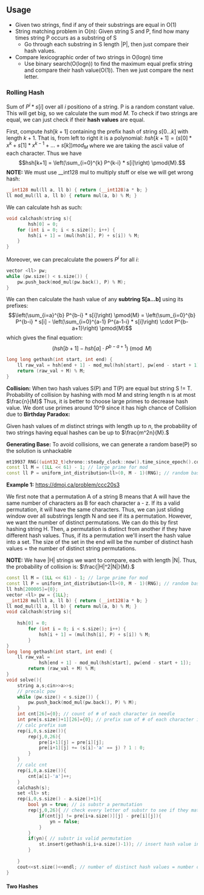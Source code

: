 ## Usage
- Given two strings, find if any of their substrings are equal in O(1)
- String matching problem in O(n): Given string S and P, find how many times string P occurs as a substring of S
	- Go through each substring in S length |P|, then just compare their hash values.
- Compare lexicographic order of two strings in O(logn) time
	- Use binary search(O(logn)) to find the maximum equal prefix string and compare their hash value(O(1)). Then we just compare the next letter.


### Rolling Hash
Sum of $P^i * s[i]$ over all $i$ positiono of a string. P is a random constant value. This will get big, so we calculate the sum mod $M$.
To check if two strings are equal, we can just check if their **hash values** are equal.

First, compute $hsh[k+1]$ containing the prefix hash of string $s[0...k]$ with length $k+1$. That is, from left to right it is a polynomial: $hsh[k+1] = (s[0]*x^k + s[1]*x^{k-1} + ... + s[k]) mod_{M}$ where we are taking the ascii value of each character. Thus we have
$$hsh[k+1] = \left(\sum_{i=0}^{k}  P^{k-i} * s[i]\right) \pmod{M}.$$
**NOTE:** We must use __int128 mul to multiply stuff or else we will get wrong hash:
```cpp
__int128 mul(ll a, ll b) { return (__int128)a * b; }
ll mod_mul(ll a, ll b) { return mul(a, b) % M; }
```
We can calculate hsh as such:
```cpp
void calchash(string s){
    	hsh[0] = 0;
	for (int i = 0; i < s.size(); i++) {
		hsh[i + 1] = (mul(hsh[i], P) + s[i]) % M;
	}
}
```
Moreover, we can precalculate the powers $P^i$ for all $i$:
```cpp
vector <ll> pw;
while (pw.size() < s.size()) {
	pw.push_back(mod_mul(pw.back(), P) % M);
}
```
We can then calculate the hash value of any **subtring S[a...b]** using its prefixes:
$$\left(\sum_{i=a}^{b}  P^{b-i} * s[i]\right) \pmod{M} = \left(\sum_{i=0}^{b}  P^{b-i} * s[i] - \left(\sum_{i=0}^{a-1}  P^{a-1-i} * s[i]\right) \cdot P^{b-a+1}\right) \pmod{M}$$
which gives the final equation:
$$(hsh[b+1] - hsh[a]\cdot P^{b-a+1})\pmod{M}$$
```cpp
long long gethash(int start, int end) {
	ll raw_val = hsh[end + 1] - mod_mul(hsh[start], pw[end - start + 1]);
	return (raw_val + M) % M;
}
```
**Collision:** When two hash values S(P) and T(P) are equal but string S != T.
Probability of collision by hashing with mod M and string length n is at most $\frac{n}{M}$
Thus, it is better to choose large primes to decrease hash value.
We dont use primes around 10^9 since it has high chance of Collision due to **Birthday Paradox:**

Given hash values of $m$ distinct strings with length up to $n$, the probability of two strings having equal hashes can be up to $\frac{m^2n}{M}.$

**Generating Base:** To avoid collisions, we can generate a random base(P) so the solution is unhackable
```cpp
mt19937 RNG((uint32_t)chrono::steady_clock::now().time_since_epoch().count());
const ll M = (1LL << 61) - 1; // large prime for mod
const ll P = uniform_int_distribution<ll>(0, M - 1)(RNG); // random base
```

**Example 1:** https://dmoj.ca/problem/ccc20s3

We first note that a permutation A of a string B means that A will have the same number of characters as B for each character a - z.
If its a valid permutation, it will have the same characters. Thus, we can just sliding window over all substrings length N and see if its a permutation. However, we want the number of distinct permutations. We can do this by first hashing string H. Then, a permutation is distinct from another if they have different hash values. Thus, if its a permutation we'll insert the hash value into a set. The size of the set in the end will be the number of distinct hash values = the number of distinct string permutations.

**NOTE:** We have |H| strings we want to compare, each with length |N|. Thus, the probability of collision is: $\frac{|H|^2|N|}{M}.$
```cpp
const ll M = (1LL << 61) - 1; // large prime for mod
const ll P = uniform_int_distribution<ll>(0, M - 1)(RNG); // random base
ll hsh[200005]={0};
vector <ll> pw = {1LL};
__int128 mul(ll a, ll b) { return (__int128)a * b; }
ll mod_mul(ll a, ll b) { return mul(a, b) % M; }
void calchash(string s){
    
    hsh[0] = 0;
		for (int i = 0; i < s.size(); i++) {
			hsh[i + 1] = (mul(hsh[i], P) + s[i]) % M;
		}
}
long long gethash(int start, int end) {
	ll raw_val =
		    hsh[end + 1] - mod_mul(hsh[start], pw[end - start + 1]);
		return (raw_val + M) % M;
}
void solve(){
    string a,s;cin>>a>>s;
    // precalc pow
    while (pw.size() < s.size()) {
        pw.push_back(mod_mul(pw.back(), P) % M);
    }
    int cnt[26]={0}; // count of # of each character in needle
    int pre[s.size()+1][26]={0}; // prefix sum of # of each character in haystack
    // calc prefix sum
    rep(i,0,s.size()){
        rep(j,0,26){
            pre[i+1][j] = pre[i][j];
            pre[i+1][j] += (s[i]-'a' == j) ? 1 : 0;      
        }
    }
    // calc cnt
    rep(i,0,a.size()){
        cnt[a[i]-'a']++;
    }
    calchash(s);
    set <ll> st;
    rep(i,0,s.size() - a.size()+1){
        bool yn = true; // is substr a permutation
        rep(j,0,26){ // check every letter of substr to see if they match
            if(cnt[j] != pre[i+a.size()][j] - pre[i][j]){
                yn = false;
            }
        }
        if(yn){ // substr is valid permutation
            st.insert(gethash(i,i+a.size()-1)); // insert hash value into set
        }
        
    }
    cout<<st.size()<<endl; // number of distinct hash values = number of distinct string
}   
```

#### Two Hashes
